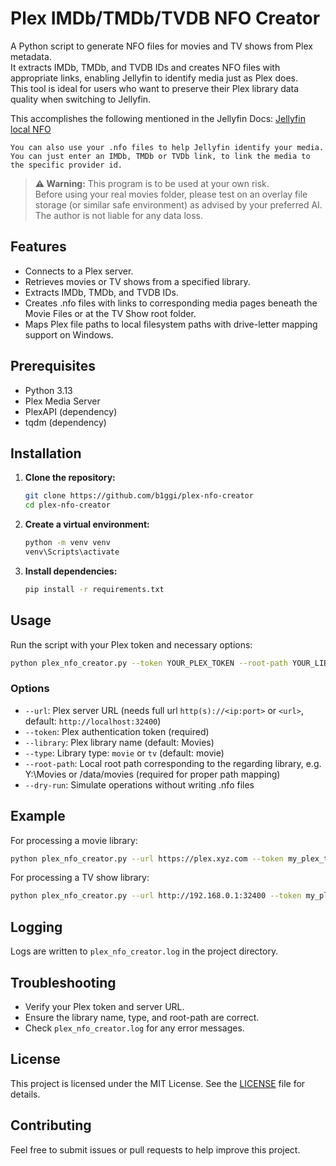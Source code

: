 # Plex IMDb/TMDb/TVDB NFO Creator

A Python script to generate NFO files for movies and TV shows from Plex metadata.  
It extracts IMDb, TMDb, and TVDB IDs and creates NFO files with appropriate links, enabling Jellyfin to identify media just as Plex does.  
This tool is ideal for users who want to preserve their Plex library data quality when switching to Jellyfin.

This accomplishes the following mentioned in the Jellyfin Docs: [Jellyfin local NFO](https://jellyfin.org/docs/general/server/metadata/nfo/)

```You can also use your .nfo files to help Jellyfin identify your media. You can just enter an IMDb, TMDb or TVDb link, to link the media to the specific provider id.```

> **⚠️ Warning:** This program is to be used at your own risk.  
> Before using your real movies folder, please test on an overlay file storage (or similar safe environment) as advised by your preferred AI.  
> The author is not liable for any data loss.

## Features

- Connects to a Plex server.
- Retrieves movies or TV shows from a specified library.
- Extracts IMDb, TMDb, and TVDB IDs.
- Creates .nfo files with links to corresponding media pages beneath the Movie Files or at the TV Show root folder.
- Maps Plex file paths to local filesystem paths with drive-letter mapping support on Windows.

## Prerequisites

- Python 3.13
- Plex Media Server
- PlexAPI (dependency)
- tqdm (dependency)

## Installation

1. **Clone the repository:**

   ```bash
   git clone https://github.com/b1ggi/plex-nfo-creator
   cd plex-nfo-creator
   ```

2. **Create a virtual environment:**

   ```bash
   python -m venv venv
   venv\Scripts\activate
   ```

3. **Install dependencies:**

   ```bash
   pip install -r requirements.txt
   ```

## Usage

Run the script with your Plex token and necessary options:

```bash
python plex_nfo_creator.py --token YOUR_PLEX_TOKEN --root-path YOUR_LIBRARY_FOLDER [options]
```

### Options

- `--url`: Plex server URL  (needs full url `http(s)://<ip:port>` or `<url>`, default: `http://localhost:32400`)
- `--token`: Plex authentication token (required)
- `--library`: Plex library name (default: Movies)
- `--type`: Library type: `movie` or `tv` (default: movie)
- `--root-path`: Local root path corresponding to the regarding library, e.g. Y:\Movies or /data/movies (required for proper path mapping)
- `--dry-run`: Simulate operations without writing .nfo files

## Example

For processing a movie library:

```bash
python plex_nfo_creator.py --url https://plex.xyz.com --token my_plex_token --library "Movies" --type movie --root-path "/data/movies"
```

For processing a TV show library:

```bash
python plex_nfo_creator.py --url http://192.168.0.1:32400 --token my_plex_token --library "TV Shows" --type tv --root-path "D:\Media\TV Shows"
```

## Logging

Logs are written to `plex_nfo_creator.log` in the project directory.

## Troubleshooting

- Verify your Plex token and server URL.
- Ensure the library name, type, and root-path are correct.
- Check `plex_nfo_creator.log` for any error messages.

## License

This project is licensed under the MIT License. See the [LICENSE](./LICENSE) file for details.

## Contributing

Feel free to submit issues or pull requests to help improve this project.
